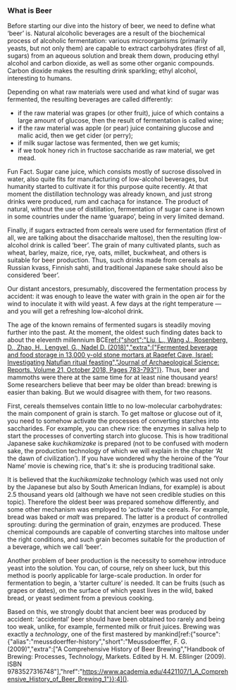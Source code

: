 ### What is Beer

Before starting our dive into the history of beer, we need to define what ‘beer’ is. Natural alcoholic beverages are a result of the biochemical process of alcoholic fermentation: various microorganisms (primarily yeasts, but not only them) are capable to extract carbohydrates (first of all, sugars) from an aqueous solution and break them down, producing ethyl alcohol and carbon dioxide, as well as some other organic compounds. Carbon dioxide makes the resulting drink sparkling; ethyl alcohol, interesting to humans.

Depending on what raw materials were used and what kind of sugar was fermented, the resulting beverages are called differently:
  * if the raw material was grapes (or other fruit), juice of which contains a large amount of glucose, then the result of fermentation is called wine;
  * if the raw material was apple (or pear) juice containing glucose and malic acid, then we get cider (or perry);
  * if milk sugar lactose was fermented, then we get kumis;
  * if we took honey rich in fructose saccharide as raw material, we get mead.

Fun Fact. Sugar cane juice, which consists mostly of sucrose dissolved in water, also quite fits for manufacturing of low-alcohol beverages, but humanity started to cultivate it for this purpose quite recently. At that moment the distillation technology was already known, and just strong drinks were produced, rum and cachaça for instance. The product of natural, without the use of distillation, fermentation of sugar cane is known in some countries under the name ‘guarapo’, being in very limited demand.

Finally, if sugars extracted from cereals were used for fermentation (first of all, we are talking about the disaccharide maltose), then the resulting low-alcohol drink is called ‘beer’. The grain of many cultivated plants, such as wheat, barley, maize, rice, rye, oats, millet, buckwheat, and others is suitable for beer production. Thus, such drinks made from cereals as Russian kvass, Finnish sahti, and traditional Japanese sake should also be considered ‘beer’.

Our distant ancestors, presumably, discovered the fermentation process by accident: it was enough to leave the water with grain in the open air for the wind to inoculate it with wild yeast. A few days at the right temperature — and you will get a refreshing low-alcohol drink.

The age of the known remains of fermented sugars is steadily moving further into the past. At the moment, the oldest such finding dates back to about the eleventh millennium BCE[ref:{"short":"Liu, L., Wang J., Rosenberg, D., Zhao, H., Lengyel, G., Nadel D. (2018)","extra":["Fermented beverage and food storage in 13,000 y-old stone mortars at Raqefet Cave, Israel: Investigating Natufian ritual feasting","Journal of Archaeological Science: Reports. Volume 21, October 2018, Pages 783-793"]}](https://www.sciencedirect.com/science/article/abs/pii/S2352409X18303468). Thus, beer and mammoths were there at the same time for at least nine thousand years! Some researchers believe that beer may be older than bread: brewing is easier than baking. But we would disagree with them, for two reasons.

First, cereals themselves contain little to no low-molecular carbohydrates: the main component of grain is starch. To get maltose or glucose out of it, you need to somehow activate the processes of converting starches into saccharides. For example, you can chew rice: the enzymes in saliva help to start the processes of converting starch into glucose. This is how traditional Japanese sake *kuchikamizake* is prepared (not to be confused with modern sake, the production technology of which we will explain in the chapter ‘At the dawn of civilization’). If you have wondered why the heroine of the ‘Your Name’ movie is chewing rice, that's it: she is producing traditional sake.

It is believed that the *kuchikamizake* technology (which was used not only by the Japanese but also by South American Indians, for example) is about 2.5 thousand years old (although we have not seen credible studies on this topic). Therefore the oldest beer was prepared somehow differently, and some other mechanism was employed to ‘activate’ the cereals. For example, bread was baked or *malt* was prepared. The latter is a product of controlled sprouting: during the germination of grain, enzymes are produced. These chemical compounds are capable of converting starches into maltose under the right conditions, and such grain becomes suitable for the production of a beverage, which we call ‘beer’.

Another problem of beer production is the necessity to somehow introduce yeast into the solution. You can, of course, rely on sheer luck, but this method is poorly applicable for large-scale production. In order for fermentation to begin, a ‘starter culture’ is needed. It can be fruits (such as grapes or dates), on the surface of which yeast lives in the wild, baked bread, or yeast sediment from a previous cooking.

Based on this, we strongly doubt that ancient beer was produced by accident: ‘accidental’ beer should have been obtained too rarely and being too weak, unlike, for example, fermented milk or fruit juices. Brewing was exactly a *technology*, one of the first mastered by mankind[ref:{"source":{"alias":"meussdoerffer-history","short":"Meussdoerffer, F. G. (2009)","extra":\["A Comprehensive History of Beer Brewing","Handbook of Brewing: Processes, Technology, Markets. Edited by H. M. Eßlinger (2009). ISBN 9783527316748"\],"href":"https://www.academia.edu/4421107/1_A_Comprehensive_History_of_Beer_Brewing_1"}}:4]().